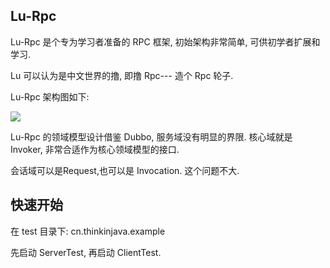 
## Lu-Rpc

Lu-Rpc 是个专为学习者准备的 RPC 框架, 初始架构非常简单, 可供初学者扩展和学习.

Lu 可以认为是中文世界的撸, 即撸 Rpc--- 造个 Rpc 轮子.

Lu-Rpc 架构图如下:

![](https://upload-images.jianshu.io/upload_images/4236553-a2bf8ddf71d1a993.png?imageMogr2/auto-orient/strip%7CimageView2/2/w/1240)



Lu-Rpc 的领域模型设计借鉴 Dubbo, 服务域没有明显的界限. 核心域就是 Invoker, 非常合适作为核心领域模型的接口.

会话域可以是Request,也可以是 Invocation. 这个问题不大.

## 快速开始

在 test 目录下: cn.thinkinjava.example

先启动 ServerTest, 再启动 ClientTest. 




